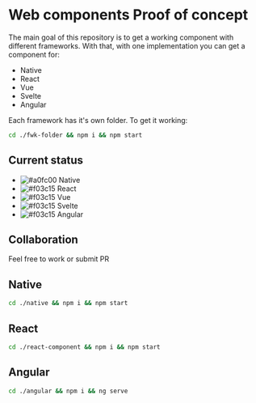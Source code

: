 # Web components Proof of concept

The main goal of this repository is to get a working component with different frameworks.
With that, with one implementation you can get a component for:

- Native
- React
- Vue
- Svelte
- Angular

Each framework has it's own folder. To get it working:

```bash
cd ./fwk-folder && npm i && npm start
```

## Current status

- ![#a0fc00](https://placehold.it/15/a0fc00/000000?text=+) Native
- ![#f03c15](https://placehold.it/15/a0fc00/000000?text=+) React
- ![#f03c15](https://placehold.it/15/f03c15/000000?text=+) Vue
- ![#f03c15](https://placehold.it/15/f03c15/000000?text=+) Svelte
- ![#f03c15](https://placehold.it/15/f03c15/000000?text=+) Angular

## Collaboration

Feel free to work or submit PR

## Native

```bash
cd ./native && npm i && npm start
```

## React

```bash
cd ./react-component && npm i && npm start
```

## Angular

```bash
cd ./angular && npm i && ng serve
```